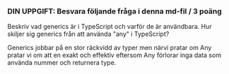 ### DIN UPPGIFT: Besvara följande fråga i denna md-fil / 3 poäng

Beskriv vad generics är i TypeScript och varför de är användbara.
Hur skiljer sig generics från att använda "any" i TypeScript?

Generics jobbar på en stor räckvidd av typer men närvi pratar om Any pratar vi om att en exakt och effektiv eftersom Any förlorar inga data som använda nummer och returnera type. 